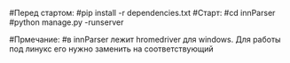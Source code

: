 #Перед стартом: 
#pip install -r dependencies.txt 
#Старт: 
#cd innParser 
#python manage.py -runserver 

#Прмечание: 
#в innParser лежит hromedriver для windows. Для работы под линукс его нужно заменить на соответствующий 
